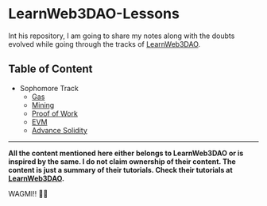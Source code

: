 # LearnWeb3DAO-Lessons
Int his repository, I am going to share my notes along with the doubts evolved while going through the tracks of [LearnWeb3DAO](https://learnweb3.io/).

## Table of Content
 
- Sophomore Track
  - [Gas](https://github.com/vatsal-boy/LearnWeb3DAO-Lessons/blob/master/Sophomore%20Track/1.Gas.md)
  - [Mining](https://github.com/vatsal-boy/LearnWeb3DAO-Lessons/blob/master/Sophomore%20Track/2.Mining.md)
  - [Proof of Work](https://github.com/vatsal-boy/LearnWeb3DAO-Lessons/blob/master/Sophomore%20Track/3.Proof-Of-Work.md)
  - [EVM](https://github.com/vatsal-boy/LearnWeb3DAO-Lessons/blob/master/Sophomore%20Track/4.EVM.md)
  - [Advance Solidity](https://github.com/vatsal-boy/LearnWeb3DAO-Lessons/blob/master/Sophomore%20Track/5.Advance-Solidity.md)



****
**All the content mentioned here either belongs to LearnWeb3DAO or is inspired by the same. I do not claim ownership of their content. The content is just a summary of their tutorials. Check their tutorials at [LearnWeb3DAO](https://learnweb3.io/).**


WAGMI!! 🎉🎉
